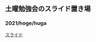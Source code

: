 ## 土曜勉強会のスライド置き場


### 2021/hoge/huga
[スライド](https://th3888.github.io/SaturdayStudyGroup/onlinelearning1.html#/)
